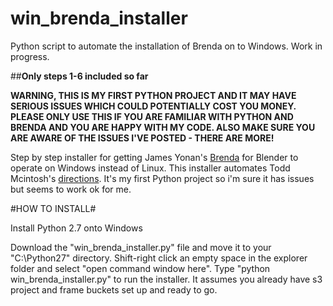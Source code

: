 # win_brenda_installer
Python script to automate the installation of Brenda on to Windows. Work in progress.

##**Only steps 1-6 included so far**

**WARNING, THIS IS MY FIRST PYTHON PROJECT AND IT MAY HAVE SERIOUS ISSUES WHICH COULD POTENTIALLY COST YOU MONEY. PLEASE ONLY USE THIS IF YOU ARE FAMILIAR WITH PYTHON AND BRENDA AND YOU ARE HAPPY WITH MY CODE. ALSO MAKE SURE YOU ARE AWARE OF THE ISSUES I'VE POSTED - THERE ARE MORE!**



Step by step installer for getting James Yonan's [Brenda](https://github.com/jamesyonan/brenda) for Blender to operate on Windows instead of Linux. This installer automates Todd Mcintosh's [directions](http://brendapro.com/forum/viewtopic.php?f=0&t=76&sid=e6bc8c5335e35bab0605da5a5a6f9965). It's my first Python project so i'm sure it has issues but seems to work ok for me.
 
#HOW TO INSTALL#

Install Python 2.7 onto Windows

Download the "win_brenda_installer.py" file and move it to your "C:\Python27" directory. Shift-right click an empty space in the explorer folder and select "open command window here". 
Type "python win_brenda_installer.py" to run the installer. It assumes you already have s3 project and frame buckets set up and ready to go. 
